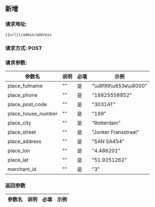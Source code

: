 ## 新增
### 请求地址:
```
{{url}}/admin/address
```
### 请求方式: POST  
### 请求参数:  

|参数名|说明|必填|示例|  
 |---|---|---|---|  
|place_fullname|""|是|"\u9f99\u653e\u8000"|  
|place_phone|""|是|"18825558852"|  
|place_post_code|""|是|"3031AT"|  
|place_house_number|""|是|"199"|  
|place_city|""|是|"Rotterdam"|  
|place_street|""|是|"Jonker Fransstraat"|  
|place_address|""|是|"SAN SA454"|  
|place_lon|""|是|"4.486201"|  
|place_lat|""|是|"51.9251262"|  
|merchant_id|""|是|"3"|  
### 返回参数  

|参数名|说明|必填|示例|  
 |---|---|---|---|  
